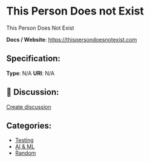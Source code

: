 # This Person Does not Exist


This Person Does Not Exist

**Docs / Website**: https://thispersondoesnotexist.com

## Specification:
**Type**:  N/A 
**URI**:  N/A 

## 💬 Discussion:
[Create discussion](https://github.com/apis-list/apis-list/discussions/new)

## Categories:
- [Testing](https://github.com/apis-list/apis-list#testing)
- [AI & ML](https://github.com/apis-list/apis-list#ai-and-ml)
- [Random](https://github.com/apis-list/apis-list#random)



